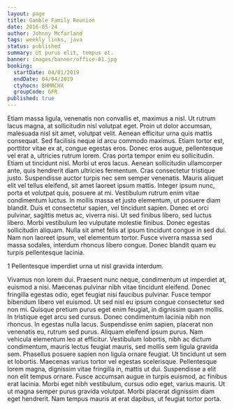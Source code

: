 ```yaml
---
layout: page
title: Gamble Family Reunion
date: 2016-05-24
author: Johnny Mcfarland
tags: weekly links, java
status: published
summary: Ut purus elit, tempus et.
banner: images/banner/office-01.jpg
booking:
  startDate: 04/01/2019
  endDate: 04/04/2019
  ctyhocn: BHMRCHX
  groupCode: GFR
published: true
---
```

Etiam massa ligula, venenatis non convallis et, maximus a nisl. Ut rutrum lacus magna, at sollicitudin nisl volutpat eget. Proin ut dolor accumsan, malesuada nisl sit amet, volutpat velit. Aenean efficitur urna quis mattis consequat. Sed facilisis neque id arcu commodo maximus. Etiam tortor est, porttitor vitae ex at, congue egestas eros. Donec eros augue, pellentesque vel erat a, ultricies rutrum lorem. Cras porta tempor enim eu sollicitudin. Etiam ut tincidunt nisl. Morbi ut eros lacus. Aenean sollicitudin ullamcorper ante, quis hendrerit diam ultricies fermentum.
Cras consectetur tristique justo. Suspendisse auctor turpis nec sem semper venenatis. Mauris aliquet elit vel tellus eleifend, sit amet laoreet ipsum mattis. Integer ipsum nunc, porta et volutpat quis, posuere at mi. Vestibulum rutrum enim vitae condimentum luctus. In mollis massa et justo elementum, ut posuere diam blandit. Duis et consectetur sapien, vel tincidunt sapien. Donec et orci pulvinar, sagittis metus ac, viverra nisi. Ut sed finibus libero, sed luctus libero. Morbi vestibulum leo vulputate molestie finibus. Donec egestas sollicitudin aliquam. Nulla sit amet felis at ipsum tincidunt congue in sed dui. Nam non laoreet ipsum, vel elementum tortor. Fusce viverra massa sed massa sodales, interdum rhoncus libero congue. Donec blandit quam eu turpis pellentesque lacinia.

1 Pellentesque imperdiet urna ut nisl gravida interdum.

Vivamus non lorem dui. Praesent nunc neque, condimentum ut imperdiet at, euismod a nisi. Maecenas pulvinar nibh vitae tincidunt eleifend. Donec fringilla egestas odio, eget feugiat nisi faucibus pulvinar. Fusce tempor bibendum libero vel euismod. Ut sed nisl eu ipsum congue consectetur sed non mi. Quisque pretium purus eget enim feugiat, in dignissim quam mollis. In tristique eget arcu sed cursus. Donec condimentum lacinia nibh non rhoncus. In egestas nulla lacus. Suspendisse enim sapien, placerat non venenatis eu, rutrum sed purus. Aliquam eleifend ipsum purus. Nam vehicula elementum leo at efficitur. Vestibulum lobortis, nibh ac dictum condimentum, mauris lectus feugiat mauris, sed mollis sem ligula gravida sem. Phasellus posuere sapien non ligula ornare feugiat. Ut tincidunt ut sem et lobortis.
Maecenas varius tortor vel egestas scelerisque. Pellentesque lorem magna, dignissim vitae fringilla in, mattis ut dui. Suspendisse a elit non elit tempus ornare. Fusce accumsan augue in turpis euismod, ac finibus erat lacinia. Morbi eget nibh vestibulum, cursus odio eget, varius mauris. Ut ut magna semper purus gravida volutpat. Morbi placerat dignissim diam eget hendrerit. Nam tempus mauris at erat dapibus, ut feugiat tortor porta.
